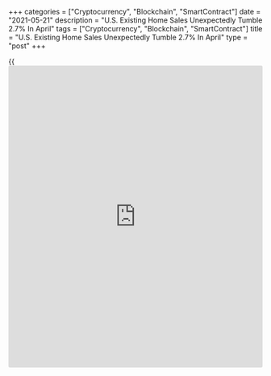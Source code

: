 +++
categories = ["Cryptocurrency", "Blockchain", "SmartContract"]
date = "2021-05-21"
description = "U.S. Existing Home Sales Unexpectedly Tumble 2.7% In April"
tags = ["Cryptocurrency", "Blockchain", "SmartContract"]
title = "U.S. Existing Home Sales Unexpectedly Tumble 2.7% In April"
type = "post"
+++

{{<iframe id="large-banner" src="https://www.bounty.group/#slide=27.0" width="100%" height="600" scrolling="no" style="border: 0px solid rgb(216, 221, 230); border-radius: 3px;">}}

Existing home sales in the U.S. unexpectedly saw a continued decrease in
the month of April, according to a report released by the National
Association of Realtors on Friday.

NAR said existing home sales tumbled by 2.7 percent to an annual rate of
5.85 million in April after plunging by 3.7 percent to a rate of 6.01
million in March. The slump surprised economists, who had expected
existing home sales to surge up by 2.0 percent.

Existing home sales declined for the third straight month but were still
up by 33.9 percent compared to the same month a year ago.

"Home sales were down again in April from the prior month, as housing
supply continues to fall short of demand," said Lawrence Yun, NAR's
chief economist. "We'll see more inventory come to the market later this
year as further COVID-19 vaccinations are administered and potential
home sellers become more comfortable listing and showing their homes."

"Despite the decline, housing demand is still strong compared to one
year ago, evidenced by home sales from this January to April, which are
up 20% compared to 2020," he added. "The additional supply projected for
the market should cool down the torrid pace of price appreciation later
in the year."

The report said the median existing home price for all housing types in
April was $341,600, up 19.1 percent from $286,800 in April of 2020.

Total housing inventory at the end of April amounted to 1.16 million
units, up 10.5 percent from March's 1.05 million but down 20.5 percent
from 1.46 million a year ago.

The unsold inventory represents 2.4 months of supply at the current
sales pace, up from March's 2.1 months of supply but down from 4.0
months of supply recorded in April of 2020.

For comments and feedback [contact](https://www.playgroundfx.com/contact/): editorial@rtt[news](https://www.letsplayfx.com/blog/forex-news-website/).com

[Economic News][1]

 **What parts of the world are seeing the best (and worst) economic
performances lately? Click[here][2] to check out our [Econ Scorecard][2]
and find out! See up-to-the-moment [ranking](https://www.playgroundfx.com/blog/crypto-exchange-ranking/)s for the best and worst
performers in [GDP][3], [unemployment rate][4], [inflation][5] and much
more.**

   1. www.rtt[news](https://www.letsplayfx.com/blog/forex-news-website/).com/Content/EconomicNews.aspx
   2. www.rtt[news](https://www.letsplayfx.com/blog/forex-news-website/).com/economic-scorecard/world-rank/industrial-production/highest-performance.aspx
   3. www.rtt[news](https://www.letsplayfx.com/blog/forex-news-website/).com/economic-scorecard/world-rank/GDP/highest-performance.aspx
   4. www.rtt[news](https://www.letsplayfx.com/blog/forex-news-website/).com/economic-scorecard/world-rank/unemployment-rate/lowest-performance.aspx
   5. www.rtt[news](https://www.letsplayfx.com/blog/forex-news-website/).com/economic-scorecard/world-rank/CPI/highest-performance.aspx